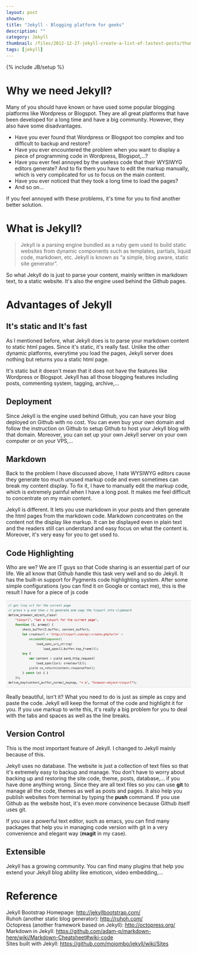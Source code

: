 ```yaml
---
layout: post
showtn: 
title: "Jekyll - Blogging platform for geeks"
description: ""
category: Jekyll
thumbnail: /files/2012-12-27-jekyll-create-a-list-of-lastest-posts/thumbnail.png
tags: [jekyll]
---
```

{% include JB/setup %}

# Why we need Jekyll?

Many of you should have known or have used some popular blogging platforms like
Wordpress or Blogspot. They are all great platforms that have been developed for
a long time and have a big community. However, they also have some
disadvantages.

* Have you ever found that Wordpress or Blogspot too complex and too difficult to
backup and restore?  
* Have you ever encountered the problem when you want to display a piece of
programming code in Wordpress, Blogspot,...?  
* Have you ever feel annoyed by the useless code that their WYSIWYG editors
generate? And to fix them you have to edit the markup manually, which is very
complicated for us to focus on the main content.
* Have you ever noticed that they took a long time to load the pages?
* And so on...

If you feel annoyed with these problems, it's time for you to find another
better solution.

<!-- more -->

# What is Jekyll?

> Jekyll is a parsing engine bundled as a ruby gem used to build static websites
> from dynamic components such as templates, partials, liquid code, markdown,
> etc. Jekyll is known as “a simple, blog aware, static site generator”.
  
So what Jekyll do is just to parse your content, mainly written in markdown
text, to a static website. It's also the engine used behind the Github pages.

# Advantages of Jekyll

## It's static and It's fast

As I mentioned before, what Jekyll does is to parse your markdown content to
static html pages. Since it's static, it's really fast. Unlike the other
dynamic platforms, everytime you load the pages, Jekyll server does nothing but
returns you a static html page.  

It's static but it doesn't mean that it does not have the features like
Wordpress or Blogspot. Jekyll has all those blogging features including posts,
commenting system, tagging, archive,...

## Deployment

Since Jekyll is the engine used behind Github, you can have your blog deployed on
Github with no cost. You can even buy your own domain and follow the instruction
on Github to setup Github to host your Jekyll blog with that domain.
Moreover, you can set up your own Jekyll server on your own computer or on your
VPS,... 

## Markdown

Back to the problem I have discussed above, I hate WYSIWYG editors cause they
generate too much unused markup code and even sometimes can break my content
display. To fix it, I have to manually edit the markup code, which is extremely
painful when I have a long post. It makes me feel difficult to concentrate on my
main content.  

Jekyll is different. It lets you use markdown in your posts and then generate the
html pages from the markdown code. Markdown concentrates on the content not the
display like markup. It can be displayed even in plain text and the readers still
can understand and easy focus on what the content is. Moreover, it's very easy
for you to get used to.

## Code Highlighting

Who are we?
We are IT guys so that Code sharing is an essential part of our life. We all
know that Github handle this task very well and so do Jekyll. It has the
built-in support for Pygments code highlighting system. After some simple
configurations (you can find it on Google or contact me), this is the result I
have for a piece of js code

![Js code](/files/2013-01-16-jekyll-bootstrap-blogging-platform-for-geeks/js.png)

Really beautiful, isn't it? What you need to do is just as simple as copy and
paste the code. Jekyll will keep the format of the code and highlight it for
you. If you use markup to write this, it's really a big problem for you to deal
with the tabs and spaces as well as the line breaks.

## Version Control

This is the most important feature of Jekyll. I changed to Jekyll mainly because
of this.

Jekyll uses no database. The website is just a collection of text files so that
it's extremely easy to backup and manage. You don't have to worry about backing
up and restoring the site code, theme, posts, database,... if you have done
anything wrong. Since they are all text files so you can use **git** to manage all
the code, themes as well as posts and pages. It also help you publish websites
from terminal by typing the **push** command. If you use Github as the website
host, it's even more convinence because Github itself uses git.  

If you use a powerful text editor, such as emacs, you can find many packages that
help you in managing code version with git in a very convenience and elegant way
(**magit** in my case).

## Extensible

Jekyll has a growing community. You can find many plugins that help you extend
your Jekyll blog ability like emoticon, video embedding,...

# Reference

Jekyll Bootstrap Homepage: <http://jekyllbootstrap.com/>  
Ruhoh (another static blog generator): <http://ruhoh.com/>  
Octopress (another framework based on Jekyll): <http://octopress.org/>  
Markdown in Jekyll:
<https://github.com/adam-p/markdown-here/wiki/Markdown-Cheatsheet#wiki-code>  
Sites built with Jekyll: <https://github.com/mojombo/jekyll/wiki/Sites>
